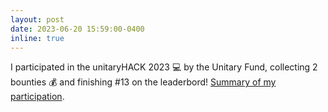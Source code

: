 ```yaml
---
layout: post
date: 2023-06-20 15:59:00-0400
inline: true
---
```


I participated in the unitaryHACK 2023 💻 by the Unitary Fund, collecting 2 bounties 💰 and finishing #13 on the leaderbord! [Summary of my participation](https://unitaryhack.dev/hackers/emilianog-byte/).
